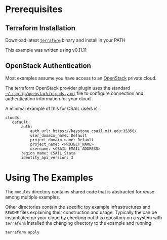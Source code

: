 Prerequisites
=============

Terraform Installation
----------------------

Download latest [`terraform`](https://www.terraform.io/downloads.html)
binary and install in your PATH

This example was written using v0.11.11

OpenStack Authentication
------------------------

Most examples assume you have access to an
[OpenStack](https://openstack.org) private cloud.


The terraform OpenStack provider plugin  uses the standard
[`~/.config/openstack/clouds.yaml`](https://docs.openstack.org/python-openstackclient/rocky/configuration/index.html)
file to configure connection and authentication information for your
cloud.

A minimal example of this for CSAIL users is:

    clouds:
       default:
           auth:
               auth_url: https://keystone.csail.mit.edu:35358/
               user_domain_name: Default
               project_domain_name: Default
               project_name: <PROJECT_NAME>
               username: <CSAIL EMAIL ADDRESS>
           region_name: CSAIL_Stata
           identity_api_version: 3
           
Using The Examples
==================

The `modules` directory contains shared code that is abstracted for
reuse among multiple examples.

Other directories contain the specific toy example infrastructures and
`README` files explaining their construction and usage.  Typically the
can be instantiated on your cloud by checking out this repository on a
system with `terraform` installed the changing directory to the
example and running 

    terraform apply
